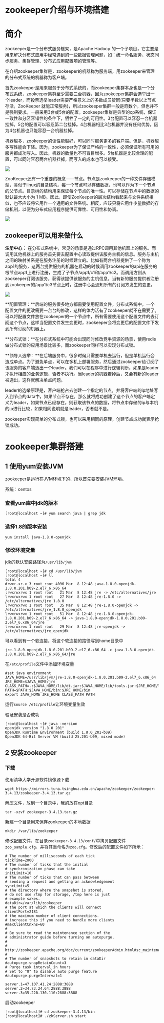 # zookeeper介绍与环境搭建

# 简介

zookeeper是一个分布式服务框架，是Apache Hadoop 的一个子项目，它主要是用来解决分布式应用中经常遇到的一些数据管理问题，如：统一命名服务、状态同步服务、集群管理、分布式应用配置项的管理等。

在介绍zookeeper集群是，zookeeper的机器称为服务端，用zookeeper来管理的分布式系统的机器称为客户端。

首先zookeeper是用来服务于分布式系统的，而zookeeper集群本身也是一个分布式系统，zookeeper集群至少需要三台机器，因为zookeeper集群会选举出一个leader，而投票选举leader需要严格意义上的多数成员赞同(只要半数以上节点存活，ZooKeeper 就能正常服务)，所以zookeeper集群一般是奇数个，但也并不是强制要求。一般采用3台或5台的配置。zookeeper集群是典型的cp系统，保证一致性和分区容错性的条件下，牺牲了一定的可用性。3台配置可以容忍一台机器挂掉，5台的配置可以容忍第二台挂掉。4台机器相比3台机器并没有任何优势，因为4台机器也只能容忍一台机器挂掉。

机器越多，zookeeper的读性能越好，可以同时服务更多的客户端。但是，机器越多写性能会下降。因为，zookeeper为了保证严格的一致性，必须保证所有可用的服务都成功写入。因此，机器的数量也不可盲目增多。5台机器是比较合理的配置，可以同时容忍两台机器挂掉，而写入的成本也可以接受。

![](https://user-gold-cdn.xitu.io/2019/3/8/1695d14f9f432680?w=646&h=219&f=png&s=39012)

ZooKeeper还有一个重要的概念——节点。节点是zookeeper的一种文件存储模型，类似于linux的目录结构。每一个节点可以存储数据，也可以作为下一个节点的父节点。目录树的结构用来保证每个节点的唯一性。可以存储在节点中的数据的默认最大大小为 1 MB。因此，即使ZooKeeper的层次结构看起来与文件系统相似，也不应该将它用作一个通用的文件系统。相反，应该只将它用作少量数据的存储机制，以便为分布式应用程序提供可靠性、可用性和协调。

![](https://user-gold-cdn.xitu.io/2019/3/15/16981b0d7b560fa7?w=576&h=328&f=jpeg&s=11010)

## zookeeper可以用来做什么

**注册中心：**
在分布式系统中，常见的场景是通过RPC调用其他机器上的服务。而调用其他机器上的服务首先要去配置中心读取提供该服务主机的信息。服务与主机之间的映射关系是在服务注册的时候建立的。比如有两台机器提供了一个称为app1的服务，这两台提供服务的机器在启动的时候调用zookeeper的api在服务的根节点app1上进行注册，生成了子节点/app1/c1和/app1/c2。而调用方则从zookeeper订阅该服务，获得该提供该服务的主机信息。当有新的服务提供者注册到zookeeper的/app1/c3节点上时，注册中心会通知所有的订阅方发生的变更。

![](https://user-gold-cdn.xitu.io/2019/3/15/16981d516a096839?w=807&h=379&f=png&s=23201)

**配置管理：**后端的服务很多地方都需要使用配置文件，分布式系统中，一个配置文件的更改需要一台台的修改，这样的体力活有了zookeeper就不在需要了。可以将配置文件放在zookeeper的一个节点中，所有需要使用这个配置文件的去订阅这个节点，这样当配置文件发生变更时，zookeeper会将变更后的配置文件下发到所有订阅的机器上。

**分布式锁：**在分布式系统中可能会出现同时修改竞争资源的场景，使用redis做分布式锁的应用场景比较多，而zookeeper同样可以实现分布式锁。

**领导人选举：**在后端服务中，很多时候只需要单机去运行，但是单机运行会造成单点。为了避免单点，可以在多机上部署服务，然后通过zookeeper给订阅了该服务的客户端选出一个leader。我们可以在程序中进行逻辑判断，如果是leader才执行相应的业务逻辑，否者不执行。当leader的机器宕掉后，又会有新的leader被选出，这样就解决单点问题。

leader的选举原理是，客户端抢占去创建一个指定的节点，并将客户端的ip地址写入到节点的data中，如果节点不存在，那么就将成功创建了这个节点的客户端定义为leader，如果节点已经存在，则获取该节点的数据，将节点中存储的ip与本机的ip进行比较，如果相同说明就是leader，否者就不是。

zookeeper实现简单的分布式锁，也可以采用相同的原理，创建节点成功就表示抢锁成功。

# zookeeper集群搭建

## 1 使用yum安装JVM

zookeeper是运行在JVM环境下的，所以首先要安装JVM环境。

系统：centos

### 查看yum库中jdk的版本

    [root@localhost ~]# yum search java | grep jdk


### 选择1.8的版本安装

    yum install java-1.8.0-openjdk
    
### 修改环境变量

jdk的默认安装路径为`/usr/lib/jvm`

    [root@localhost ~]# cd /usr/lib/jvm
    [root@localhost ~]# ll
    total 4
    drwxr-xr-x 3 root root 4096 Mar  8 12:48 java-1.8.0-openjdk-1.8.0.201.b09-2.el7_6.x86_64
    lrwxrwxrwx 1 root root   21 Mar  8 12:48 jre -> /etc/alternatives/jre
    lrwxrwxrwx 1 root root   27 Mar  8 12:48 jre-1.8.0 -> /etc/alternatives/jre_1.8.0
    lrwxrwxrwx 1 root root   35 Mar  8 12:48 jre-1.8.0-openjdk -> /etc/alternatives/jre_1.8.0_openjdk
    lrwxrwxrwx 1 root root   51 Mar  8 12:48 jre-1.8.0-openjdk-1.8.0.201.b09-2.el7_6.x86_64 -> java-1.8.0-openjdk-1.8.0.201.b09-2.el7_6.x86_64/jre
    lrwxrwxrwx 1 root root   29 Mar  8 12:48 jre-openjdk -> /etc/alternatives/jre_openjdk

可以看到有一个软连接，将这个软连接的路径写到home目录中

    jre-1.8.0-openjdk-1.8.0.201.b09-2.el7_6.x86_64 -> java-1.8.0-openjdk-1.8.0.201.b09-2.el7_6.x86_64/jre
    
在`/etc/profile`文件中添加环境变量

    #set java environment
    JAVA_HOME=/usr/lib/jvm/jre-1.8.0-openjdk-1.8.0.201.b09-2.el7_6.x86_64
    JRE_HOME=$JAVA_HOME/jre
    CLASS_PATH=.:$JAVA_HOME/lib/dt.jar:$JAVA_HOME/lib/tools.jar:$JRE_HOME/lib
    PATH=$PATH:$JAVA_HOME/bin:$JRE_HOME/bin
    export JAVA_HOME JRE_HOME CLASS_PATH PATH
    
运行`source /etc/profile`让环境变量生效

验证安装是否成功

    [root@localhost ~]# java -version
    openjdk version "1.8.0_201"
    OpenJDK Runtime Environment (build 1.8.0_201-b09)
    OpenJDK 64-Bit Server VM (build 25.201-b09, mixed mode)

## 2 安装zookeeper

### 下载

使用清华大学开源软件镜像源下载

    wget https://mirrors.tuna.tsinghua.edu.cn/apache/zookeeper/zookeeper-3.4.13/zookeeper-3.4.13.tar.gz

解压文件，放到一个目录中，我的放在opt目录

    tar -xzvf zookeeper-3.4.13.tar.gz

新建一个目录用来保存zookeeper的本地数据

    mkdir /var/lib/zookeeper
    
修改配置文件，在目录`zookeeper-3.4.13/conf/`中拷贝配置文件`zoo_sample.cfg`，并将其重命名为`zoo.cfg`。修改后的配置文件如下所示：

    # The number of milliseconds of each tick
    tickTime=2000
    # The number of ticks that the initial 
    # synchronization phase can take
    initLimit=10
    # The number of ticks that can pass between 
    # sending a request and getting an acknowledgement
    syncLimit=5
    # the directory where the snapshot is stored.
    # do not use /tmp for storage, /tmp here is just 
    # example sakes.
    dataDir=/var/lib/zookeeper
    # the port at which the clients will connect
    clientPort=2181
    # the maximum number of client connections.
    # increase this if you need to handle more clients
    #maxClientCnxns=60
    #
    # Be sure to read the maintenance section of the 
    # administrator guide before turning on autopurge.
    #
    # http://zookeeper.apache.org/doc/current/zookeeperAdmin.html#sc_maintenance
    #
    # The number of snapshots to retain in dataDir
    #autopurge.snapRetainCount=3
    # Purge task interval in hours
    # Set to "0" to disable auto purge feature
    #autopurge.purgeInterval=1
    
    server.1=47.107.41.24:2888:3888
    server.2=34.73.24.64:2888:3888
    server.3=35.220.130.110:2888:3888
    

启动zookeeper

    [root@localhost]# cd zookeeper-3.4.13/bin
    [root@localhost]# ./zkServer.sh start
    



    